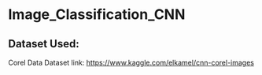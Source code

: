 # Image_Classification_CNN

## Dataset Used:
Corel Data
Dataset link: https://www.kaggle.com/elkamel/cnn-corel-images
